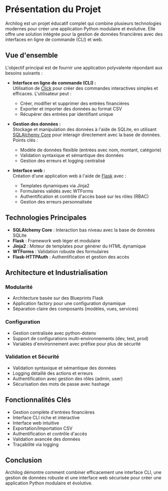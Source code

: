 # Présentation du Projet

Archilog est un projet éducatif complet qui combine plusieurs technologies modernes pour créer une application Python modulaire et évolutive. Elle offre une solution intégrée pour la gestion de données financières avec des interfaces en ligne de commande (CLI) et web.

## Vue d'ensemble

L'objectif principal est de fournir une application polyvalente répondant aux besoins suivants :

- **Interface en ligne de commande (CLI) :**  
  Utilisation de [Click](https://click.palletsprojects.com) pour créer des commandes interactives simples et efficaces. L'utilisateur peut :
  - Créer, modifier et supprimer des entrées financières
  - Exporter et importer des données au format CSV
  - Récupérer des entrées par identifiant unique

- **Gestion des données :**  
  Stockage et manipulation des données à l'aide de SQLite, en utilisant [SQLAlchemy Core](https://docs.sqlalchemy.org) pour interagir directement avec la base de données. Points clés :
  - Modèle de données flexible (entrées avec nom, montant, catégorie)
  - Validation syntaxique et sémantique des données
  - Gestion des erreurs et logging centralisé

- **Interface web :**  
  Création d'une application web à l'aide de [Flask](https://flask.palletsprojects.com) avec :
  - Templates dynamiques via Jinja2
  - Formulaires validés avec WTForms
  - Authentification et contrôle d'accès basé sur les rôles (RBAC)
  - Gestion des erreurs personnalisée

## Technologies Principales

- **SQLAlchemy Core** : Interaction bas niveau avec la base de données SQLite
- **Flask** : Framework web léger et modulaire
- **Jinja2** : Moteur de templates pour générer du HTML dynamique
- **WTForms** : Validation robuste des formulaires
- **Flask-HTTPAuth** : Authentification et gestion des accès

## Architecture et Industrialisation

### Modularité

- Architecture basée sur des Blueprints Flask
- Application factory pour une configuration dynamique
- Séparation claire des composants (modèles, vues, services)

### Configuration

- Gestion centralisée avec python-dotenv
- Support de configurations multi-environnements (dev, test, prod)
- Variables d'environnement avec préfixe pour plus de sécurité

### Validation et Sécurité

- Validation syntaxique et sémantique des données
- Logging détaillé des actions et erreurs
- Authentification avec gestion des rôles (admin, user)
- Sécurisation des mots de passe avec hashage

## Fonctionnalités Clés

- Gestion complète d'entrées financières
- Interface CLI riche et interactive
- Interface web intuitive
- Exportation/Importation CSV
- Authentification et contrôle d'accès
- Validation avancée des données
- Traçabilité via logging

## Conclusion

Archilog démontre comment combiner efficacement une interface CLI, une gestion de données robuste et une interface web sécurisée pour créer une application Python modulaire et évolutive.